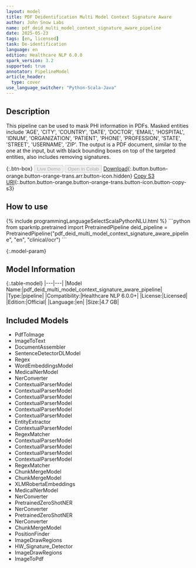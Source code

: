 ```yaml
---
layout: model
title: PDF Deidentification Multi Model Context Signature Aware
author: John Snow Labs
name: pdf_deid_multi_model_context_signature_aware_pipeline
date: 2025-05-23
tags: [en, licensed]
task: De-identification
language: en
edition: Healthcare NLP 6.0.0
spark_version: 3.2
supported: true
annotator: PipelineModel
article_header:
  type: cover
use_language_switcher: "Python-Scala-Java"
---
```


## Description

This pipeline can be used to mask PHI information in PDFs. Masked entities include 'AGE', 'CITY', 'COUNTRY', 'DATE', 'DOCTOR', 'EMAIL', 'HOSPITAL', 'IDNUM', 'ORGANIZATION', 'PATIENT', 'PHONE', 'PROFESSION', 'STATE', 'STREET', 'USERNAME', 'ZIP'.
The output is a PDF document, similar to the one at the input, but with black bounding boxes on top of the targeted entities, also includes removing signatures.

{:.btn-box}
<button class="button button-orange" disabled>Live Demo</button>
<button class="button button-orange" disabled>Open in Colab</button>
[Download](https://s3.amazonaws.com/auxdata.johnsnowlabs.com/clinical/ocr/pdf_deid_multi_model_context_signature_aware_pipeline_en_6.0.0_3.0_1747909126000.zip){:.button.button-orange.button-orange-trans.arr.button-icon.hidden}
[Copy S3 URI](s3://auxdata.johnsnowlabs.com/clinical/ocr/pdf_deid_multi_model_context_signature_aware_pipeline_en_6.0.0_3.0_1747909126000.zip){:.button.button-orange.button-orange-trans.button-icon.button-copy-s3}

## How to use

<div class="tabs-box" markdown="1">
{% include programmingLanguageSelectScalaPythonNLU.html %}
```python
from sparknlp.pretrained import PretrainedPipeline
deid_pipeline = PretrainedPipeline("pdf_deid_multi_model_context_signature_aware_pipeline", "en", "clinical/ocr")
```

</div>

{:.model-param}
## Model Information

{:.table-model}
|---|---|
|Model Name:|pdf_deid_multi_model_context_signature_aware_pipeline|
|Type:|pipeline|
|Compatibility:|Healthcare NLP 6.0.0+|
|License:|Licensed|
|Edition:|Official|
|Language:|en|
|Size:|4.7 GB|

## Included Models

- PdfToImage
- ImageToText
- DocumentAssembler
- SentenceDetectorDLModel
- Regex
- WordEmbeddingsModel
- MedicalNerModel
- NerConverter
- ContextualParserModel
- ContextualParserModel
- ContextualParserModel
- ContextualParserModel
- ContextualParserModel
- ContextualParserModel
- EntityExtractor
- ContextualParserModel
- RegexMatcher
- ContextualParserModel
- ContextualParserModel
- ContextualParserModel
- ContextualParserModel
- RegexMatcher
- ChunkMergeModel
- ChunkMergeModel
- XLMRobertaEmbeddings
- MedicalNerModel
- NerConverter 
- PretrainedZeroShotNER
- NerConverter
- PretrainedZeroShotNER
- NerConverter
- ChunkMergeModel
- PositionFinder
- ImageDrawRegions
- HW_Signature_Detector
- ImageDrawRegions
- ImageToPdf 